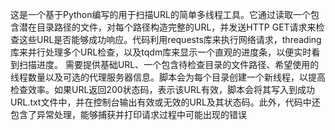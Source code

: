   这是一个基于Python编写的用于扫描URL的简单多线程工具。它通过读取一个包含潜在目录路径的文件，对每个路径构造完整的URL，并发送HTTP GET请求来检查这些URL是否能够成功响应。代码利用requests库来执行网络请求，threading库来并行处理多个URL检查，以及tqdm库来显示一个直观的进度条，以便实时看到扫描进度。
  需要提供基础URL、一个包含待检查目录的文件路径、希望使用的线程数量以及可选的代理服务器信息。脚本会为每个目录创建一个新线程，以提高检查效率。如果URL返回200状态码，表示该URL有效，脚本会将其写入到成功URL.txt文件中，并在控制台输出有效或无效的URL及其状态码。此外，代码中还包含了异常处理，能够捕获并打印请求过程中可能出现的错误
